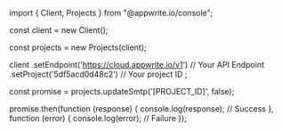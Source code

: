 import { Client, Projects } from "@appwrite.io/console";

const client = new Client();

const projects = new Projects(client);

client
    .setEndpoint('https://cloud.appwrite.io/v1') // Your API Endpoint
    .setProject('5df5acd0d48c2') // Your project ID
;

const promise = projects.updateSmtp('[PROJECT_ID]', false);

promise.then(function (response) {
    console.log(response); // Success
}, function (error) {
    console.log(error); // Failure
});